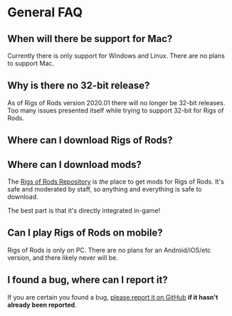 # General FAQ

## When will there be support for Mac?

Currently there is only support for Windows and Linux. There are no plans to support Mac.

## Why is there no 32-bit release?

As of Rigs of Rods version 2020.01 there will no longer be 32-bit releases. Too many issues presented itself while trying to support 32-bit for Rigs of Rods.

## Where can I download Rigs of Rods?

## Where can I download mods?

The [Rigs of Rods Repository](https://forum.rigsofrods.org/resources/) is *the* place to get mods for Rigs of Rods. It's safe and moderated by staff, so anything and everything is safe to download.

The best part is that it's directly integrated in-game!

## Can I play Rigs of Rods on mobile?

Rigs of Rods is only on PC. There are no plans for an Android/iOS/etc version, and there likely never will be.

## I found a bug, where can I report it?

If you are certain you found a bug, [please report it on GitHub](https://github.com/RigsOfRods/rigs-of-rods/issues) **if it hasn't already been reported**.